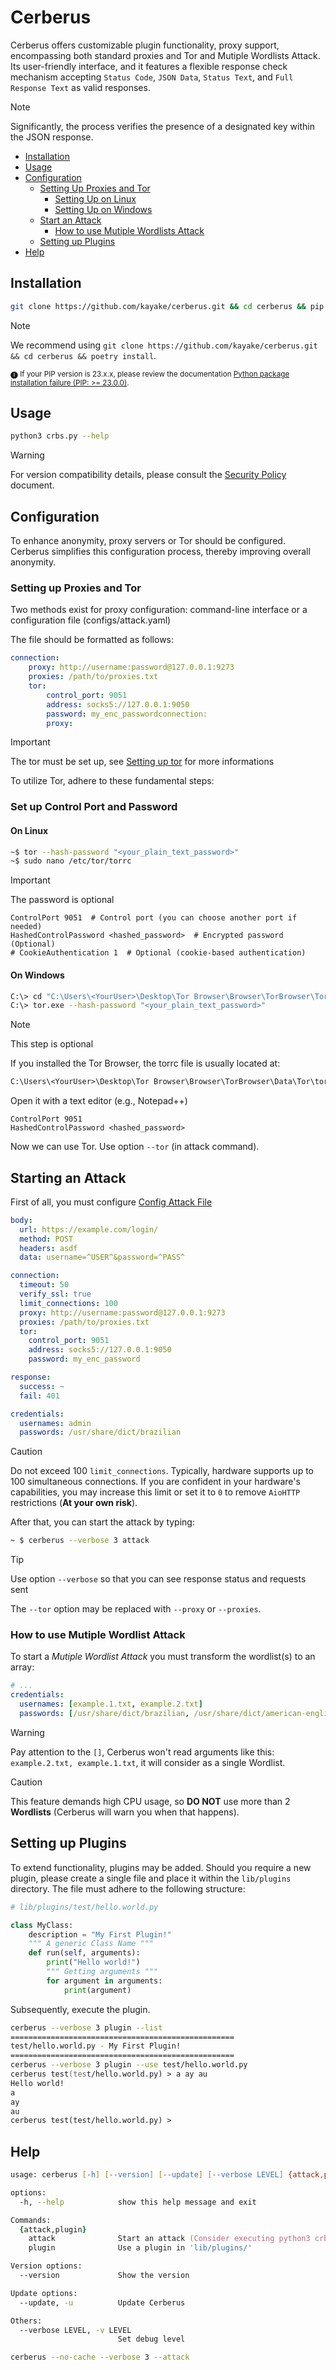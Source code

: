 # Cerberus

Cerberus offers customizable plugin functionality, proxy support, encompassing both standard proxies and Tor and Mutiple Wordlists Attack. Its user-friendly interface, and it features a flexible response check mechanism accepting `Status Code`, `JSON Data`, `Status Text`, and `Full Response Text` as valid responses.

> [!NOTE]
> Significantly, the process verifies the presence of a designated key within the JSON response.

- [Installation](#installation)
- [Usage](#usage)
- [Configuration](#configuration)
    - [Setting Up Proxies and Tor](#setting-up-proxies-and-tor)
        - [Setting Up on Linux](#on-linux)
        - [Setting Up on Windows](#on-windows)
    - [Start an Attack](#starting-an-attack)
        - [How to use Mutiple Wordlists Attack](#how-to-use-mutiple-wordlist-attack)
    - [Setting up Plugins](#setting-up-plugins)
- [Help](#help)

## Installation

```bash
git clone https://github.com/kayake/cerberus.git && cd cerberus && pip install -r requirements.txt
```

> [!NOTE]
> We recommend using `git clone https://github.com/kayake/cerberus.git && cd cerberus && poetry install`.

<sub>
🅘 If your PIP version is 23.x.x, please review the documentation <a href="https://github.com/kayake/cerberus/issues/2"> Python package installation failure (PIP: >= 23.0.0)</a>.</sub>

## Usage

```bash
python3 crbs.py --help
```

> [!WARNING]
> For version compatibility details, please consult the [Security Policy](/SECURITY.md) document.

## Configuration

To enhance anonymity, proxy servers or Tor should be configured. Cerberus simplifies this configuration process, thereby improving overall anonymity.

### Setting up Proxies and Tor

Two methods exist for proxy configuration: command-line interface or a configuration file (configs/attack.yaml)

The file should be formatted as follows:

```yaml
connection:
    proxy: http://username:password@127.0.0.1:9273
    proxies: /path/to/proxies.txt
    tor:
        control_port: 9051
        address: socks5://127.0.0.1:9050
        password: my_enc_passwordconnection:
        proxy: 
```

> [!IMPORTANT]
> The tor must be set up, see [Setting up tor](#setting-up-tor) for more informations 

To utilize Tor, adhere to these fundamental steps:

### Set up Control Port and Password

#### On Linux

```zsh
~$ tor --hash-password "<your_plain_text_password>"
~$ sudo nano /etc/tor/torrc
```

> [!IMPORTANT]
> The password is optional

```.torrc
ControlPort 9051  # Control port (you can choose another port if needed)
HashedControlPassword <hashed_password>  # Encrypted password (Optional)
# CookieAuthentication 1  # Optional (cookie-based authentication)
```

#### On Windows


```zsh
C:\> cd "C:\Users\<YourUser>\Desktop\Tor Browser\Browser\TorBrowser\Tor"
C:\> tor.exe --hash-password "<your_plain_text_password>"
```

> [!NOTE]
> This step is optional

If you installed the Tor Browser, the torrc file is usually located at:

```txt
C:\Users\<YourUser>\Desktop\Tor Browser\Browser\TorBrowser\Data\Tor\torrc
```

Open it with a text editor (e.g., Notepad++)

```.torrc
ControlPort 9051
HashedControlPassword <hashed_password>
```

Now we can use Tor. Use option `--tor` (in attack command).

## Starting an Attack

First of all, you must configure [Config Attack File](/configs/attack.yaml)

```yaml
body:
  url: https://example.com/login/
  method: POST
  headers: asdf
  data: username=^USER^&password=^PASS^

connection:
  timeout: 50
  verify_ssl: true
  limit_connections: 100
  proxy: http://username:password@127.0.0.1:9273
  proxies: /path/to/proxies.txt
  tor:
    control_port: 9051
    address: socks5://127.0.0.1:9050
    password: my_enc_password

response:
  success: ~
  fail: 401

credentials:
  usernames: admin
  passwords: /usr/share/dict/brazilian
```

> [!CAUTION]
> Do not exceed 100 `limit_connections`. Typically, hardware supports up to 100 simultaneous connections. If you are confident in your hardware's capabilities, you may increase this limit or set it to `0` to remove `AioHTTP` restrictions (**At your own risk**).

After that, you can start the attack by typing:

```zsh
~ $ cerberus --verbose 3 attack
```

> [!TIP]
> Use option `--verbose` so that you can see response status and requests sent

The `--tor` option may be replaced with `--proxy` or `--proxies`.

### How to use Mutiple Wordlist Attack

To start a *Mutiple Wordlist Attack* you must transform the wordlist(s) to an array:

```yaml
# ...
credentials:
  usernames: [example.1.txt, example.2.txt]
  passwords: [/usr/share/dict/brazilian, /usr/share/dict/american-english]
```

> [!WARNING]
> Pay attention to the `[]`, Cerberus won't read arguments like this: `example.2.txt, example.1.txt`, it will consider as a single Wordlist.

> [!CAUTION]
> This feature demands high CPU usage, so **DO NOT** use more than 2 **Wordlists** (Cerberus will warn you when that happens).

## Setting up Plugins

To extend functionality, plugins may be added.  Should you require a new plugin, please create a single file and place it within the `lib/plugins` directory. The file must adhere to the following structure:

```py
# lib/plugins/test/hello.world.py

class MyClass:
    description = "My First Plugin!"
    """ A generic Class Name """
    def run(self, arguments):
        print("Hello world!")
        """ Getting arguments """
        for argument in arguments:
            print(argument)
```

Subsequently, execute the plugin.

```zsh
cerberus --verbose 3 plugin --list
==================================================
test/hello.world.py - My First Plugin!
==================================================
cerberus --verbose 3 plugin --use test/hello.world.py
cerberus test(test/hello.world.py) > a ay au
Hello world!
a
ay
au
cerberus test(test/hello.world.py) >  
```

## Help

```zsh
usage: cerberus [-h] [--version] [--update] [--verbose LEVEL] {attack,plugin} ...

options:
  -h, --help            show this help message and exit

Commands:
  {attack,plugin}
    attack              Start an attack (Consider executing python3 crbs.py attack -h for attack options)
    plugin              Use a plugin in 'lib/plugins/'

Version options:
  --version             Show the version

Update options:
  --update, -u          Update Cerberus

Others:
  --verbose LEVEL, -v LEVEL
                        Set debug level

cerberus --no-cache --verbose 3 --attack
```
